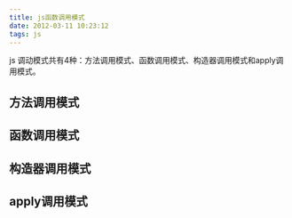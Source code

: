 ```yaml
---
title: js函数调用模式
date: 2012-03-11 10:23:12
tags: js
---
```


js 调动模式共有4种：方法调用模式、函数调用模式、构造器调用模式和apply调用模式。

<!-- more -->

## 方法调用模式

## 函数调用模式

## 构造器调用模式

## apply调用模式